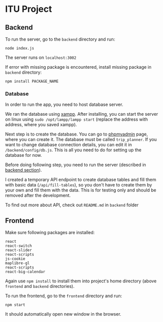 # ITU Project

## Backend

To run the server, go to the `backend` directory and run:
```
node index.js
```
The server runs on `localhost:3002`

If error with missing package is encountered, install missing package in `backend` directory:
```
npm install PACKAGE_NAME
```

### Database

In order to run the app, you need to host database server.

We ran the database using [xampp](https://www.apachefriends.org/download.html).
After installing, you can start the server on linux using
`sudo /opt/lampp/lampp start` (replace the address with address, where you
saved xampp).

Next step is to create the database. You can go to
[phpmyadmin](localhost/phpmyadmin) page, where you can create it. The database
must be called `trip_planner`. If you want to change database connection
details, you can edit it in `/backend/config/db.js`. This is all you need to do
for setting up the database for now.

Before doing following step, you need to run the server (described in
[backend section](#backend)).

I created a temporary API endpoint to create database tables and fill them with
basic data (`/api/fill-tables`), so you don't have to create them by your own
and fill them with the data. This is for testing only and should be removed
after the development.

To find out more about API, check out `README.md` in `backend` folder

## Frontend

Make sure following packages are installed:
```
react
react-switch
react-slider
react-scripts
js-cookie
maplibre-gl
react-scripts
react-big-calendar
```

Again use `npm install` to install them into project's home directory (above `frontend` and `backend` directories).

To run the frontend, go to the `frontend` directory and run:
```
npm start
```
It should automatically open new window in the browser.
